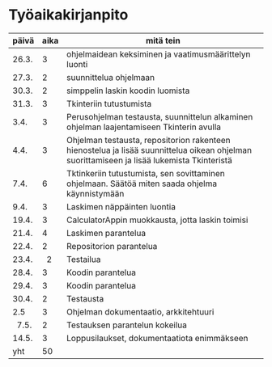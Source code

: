 # Työaikakirjanpito

| päivä | aika | mitä tein |
| ----- | ---- | --------- |
| 26.3. |  3   | ohjelmaidean keksiminen ja vaatimusmäärittelyn luonti |
| 27.3. |  2   | suunnittelua ohjelmaan       |
| 30.3. |  2   | simppelin laskin koodin luomista |
| 31.3. |  3   | Tkinteriin tutustumista |
| 3.4.  |  3   | Perusohjelman testausta, suunnittelun alkaminen ohjelman laajentamiseen Tkinterin avulla |
| 4.4.  |  3   | Ohjelman testausta, repositorion rakenteen hienostelua ja lisää suunnittelua oikean ohjelman suorittamiseen ja lisää lukemista Tkinteristä |
| 7.4.  |  6   | Tktinkeriin tutustumista, sen sovittaminen ohjelmaan. Säätöä miten saada ohjelma käynnistymään |
| 9.4.  |  3   | Laskimen näppäinten luontia  |
| 19.4. |  3   | CalculatorAppin muokkausta, jotta laskin toimisi |
| 21.4. |  4   | Laskimen parantelua  |
| 22.4. |  2   | Repositorion parantelua |
| 23.4. |  2   | Testailua |
| 28.4. |  3   | Koodin parantelua |
| 29.4. |  3   | Koodin parantelua |
| 30.4. |  2   | Testausta |
|  2.5  |  3   | Ohjelman dokumentaatio, arkkitehtuuri |
|  7.5. |  2  | Testauksen parantelun kokeilua |
| 14.5. |  3  | Loppusilaukset, dokumentaatiota enimmäkseen |
|  yht  |  50  |                              |